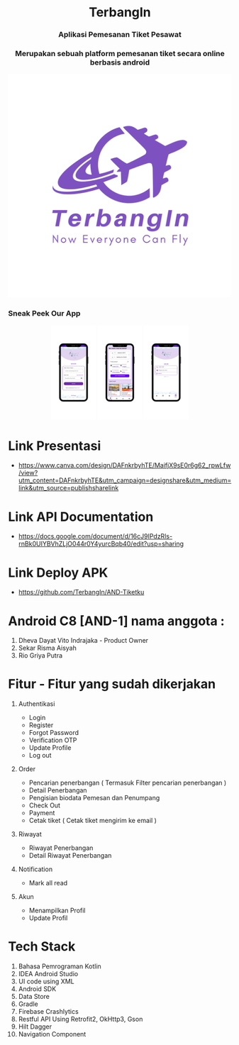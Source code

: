 <h1 align="center"><strong>TerbangIn</strong></h1>
<h3 align="center"><strong>Aplikasi Pemesanan Tiket Pesawat</strong></h3>
<h3 align="center"><strong>Merupakan sebuah platform pemesanan tiket secara online berbasis android</strong></h3>

<div align="center">
   <img src="github/logo.png">
</div>

### Sneak Peek Our App 
<div align="center">
   <img src="github/login.png" width="20%">
   <img src="github/home.png" width="20%">
   <img src="github/account.png" width="20%">
</div>

# Link Presentasi
- https://www.canva.com/design/DAFnkrbyhTE/MaifjX9sE0r6g62_rpwLfw/view?utm_content=DAFnkrbyhTE&utm_campaign=designshare&utm_medium=link&utm_source=publishsharelink

# Link API Documentation
- https://docs.google.com/document/d/16cJ9IPdzRls-rnBk0UIYBVhZLjO044r0Y4yurcBqb40/edit?usp=sharing

# Link Deploy APK
- https://github.com/TerbangIn/AND-Tiketku

# Android C8 [AND-1] nama anggota :
1. Dheva Dayat Vito Indrajaka - Product Owner
2. Sekar Risma Aisyah
3. Rio Griya Putra

  
# Fitur - Fitur yang sudah dikerjakan 
1. Authentikasi
   - Login
   - Register
   - Forgot Password
   - Verification OTP
   - Update Profile
   - Log out
   
2. Order
   - Pencarian penerbangan ( Termasuk Filter pencarian penerbangan )
   - Detail Penerbangan
   - Pengisian biodata Pemesan dan Penumpang
   - Check Out
   - Payment
   - Cetak tiket ( Cetak tiket mengirim ke email )
   
3. Riwayat
   - Riwayat Penerbangan
   - Detail Riwayat Penerbangan
     
4. Notification
   - Mark all read

5. Akun
   - Menampilkan Profil
   - Update Profil

# Tech Stack

1. Bahasa Pemrograman Kotlin
2. IDEA Android Studio 
3. UI code using XML 
4. Android SDK 
5. Data Store
6. Gradle 
7. Firebase Crashlytics
8. Restful API Using Retrofit2, OkHttp3, Gson
9. Hilt Dagger
10. Navigation Component



